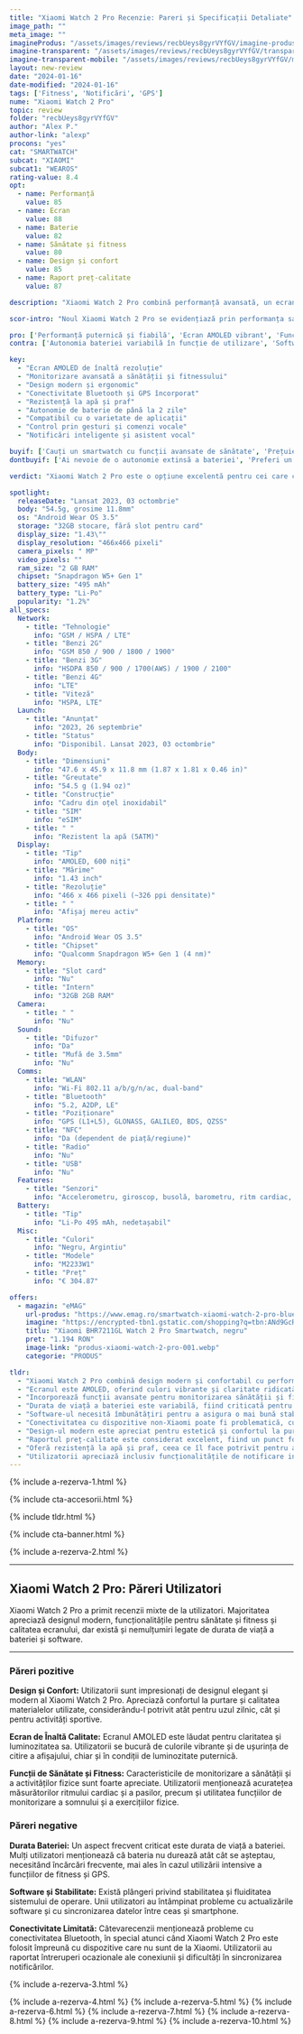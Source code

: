 ```yaml
---
title: "Xiaomi Watch 2 Pro Recenzie: Pareri și Specificații Detaliate"
image_path: ""
meta_image: ""
imagineProdus: "/assets/images/reviews/recbUeys8gyrVYfGV/imagine-produs-xiaomi-watch-2-pro-recbUeys8gyrVYfGV.webp"
imagine-transparent: "/assets/images/reviews/recbUeys8gyrVYfGV/transparent-xiaomi-watch-2-pro-recbUeys8gyrVYfGV.webp"
imagine-transparent-mobile: "/assets/images/reviews/recbUeys8gyrVYfGV/mobile-transparent-xiaomi-watch-2-pro-recbUeys8gyrVYfGV.webp"
layout: new-review
date: "2024-01-16"
date-modified: "2024-01-16"
tags: ['Fitness', 'Notificări', 'GPS']
nume: "Xiaomi Watch 2 Pro"
topic: review
folder: "recbUeys8gyrVYfGV"
author: "Alex P."
author-link: "alexp"
procons: "yes"
cat: "SMARTWATCH"
subcat: "XIAOMI"
subcat1: "WEAROS"
rating-value: 8.4
opt:
  - name: Performanță
    value: 85
  - name: Ecran
    value: 88
  - name: Baterie
    value: 82
  - name: Sănătate și fitness
    value: 80
  - name: Design și confort
    value: 85
  - name: Raport preț-calitate
    value: 87

description: "Xiaomi Watch 2 Pro combină performanță avansată, un ecran de înaltă calitate și un design elegant, oferind un raport excelent între preț și calitate."

scor-intro: "Noul Xiaomi Watch 2 Pro se evidențiază prin performanța sa robustă, ecranul AMOLED de înaltă rezoluție și funcțiile sale comprehensive de sănătate și fitness. Designul său modern și confortul la purtare, împreună cu un raport preț-calitate impresionant, fac din acest smartwatch o opțiune atractivă pentru ogamă largă de utilizatori."

pro: ['Performanță puternică și fiabilă', 'Ecran AMOLED vibrant', 'Funcții complete de sănătate și fitness', 'Design atrăgător și confortabil', 'Excelent raport preț-calitate']
contra: ['Autonomia bateriei variabilă în funcție de utilizare', 'Software-ul necesită îmbunătățiri', 'Conectivitatea cu unele dispozitive poate fi îmbunătățită']

key:
  - "Ecran AMOLED de înaltă rezoluție"
  - "Monitorizare avansată a sănătății și fitnessului"
  - "Design modern și ergonomic"
  - "Conectivitate Bluetooth și GPS încorporat"
  - "Rezistență la apă și praf"
  - "Autonomie de baterie de până la 2 zile"
  - "Compatibil cu o varietate de aplicații"
  - "Control prin gesturi și comenzi vocale"
  - "Notificări inteligente și asistent vocal"

buyif: ['Cauți un smartwatch cu funcții avansate de sănătate', 'Prețuiești un ecran de calitate superioară', 'Vrei un dispozitiv cu design modern și confortabil']
dontbuyif: ['Ai nevoie de o autonomie extinsă a bateriei', 'Preferi un software mai matur și stabil', 'Ai nevoie de conectivitate perfectă cu o varietate mare de dispozitive']

verdict: "Xiaomi Watch 2 Pro este o opțiune excelentă pentru cei care caută un smartwatch cu performanțe ridicate, funcții avansate de sănătate și fitness și un design atrăgător. Cu toate acestea, cei care doresc o durată mai lungă de viață a bateriei sau un software mai rafinat ar putea lua în considerare alte opțiuni."

spotlight:
  releaseDate: "Lansat 2023, 03 octombrie"
  body: "54.5g, grosime 11.8mm"
  os: "Android Wear OS 3.5"
  storage: "32GB stocare, fără slot pentru card"
  display_size: "1.43\""
  display_resolution: "466x466 pixeli"
  camera_pixels: " MP"
  video_pixels: ""
  ram_size: "2 GB RAM"
  chipset: "Snapdragon W5+ Gen 1"
  battery_size: "495 mAh"
  battery_type: "Li-Po"
  popularity: "1.2%"
all_specs:
  Network:
    - title: "Tehnologie"
      info: "GSM / HSPA / LTE"
    - title: "Benzi 2G"
      info: "GSM 850 / 900 / 1800 / 1900"
    - title: "Benzi 3G"
      info: "HSDPA 850 / 900 / 1700(AWS) / 1900 / 2100"
    - title: "Benzi 4G"
      info: "LTE"
    - title: "Viteză"
      info: "HSPA, LTE"
  Launch:
    - title: "Anunțat"
      info: "2023, 26 septembrie"
    - title: "Status"
      info: "Disponibil. Lansat 2023, 03 octombrie"
  Body:
    - title: "Dimensiuni"
      info: "47.6 x 45.9 x 11.8 mm (1.87 x 1.81 x 0.46 in)"
    - title: "Greutate"
      info: "54.5 g (1.94 oz)"
    - title: "Construcție"
      info: "Cadru din oțel inoxidabil"
    - title: "SIM"
      info: "eSIM"
    - title: " "
      info: "Rezistent la apă (5ATM)"
  Display:
    - title: "Tip"
      info: "AMOLED, 600 niți"
    - title: "Mărime"
      info: "1.43 inch"
    - title: "Rezoluție"
      info: "466 x 466 pixeli (~326 ppi densitate)"
    - title: " "
      info: "Afișaj mereu activ"
  Platform:
    - title: "OS"
      info: "Android Wear OS 3.5"
    - title: "Chipset"
      info: "Qualcomm Snapdragon W5+ Gen 1 (4 nm)"
  Memory:
    - title: "Slot card"
      info: "Nu"
    - title: "Intern"
      info: "32GB 2GB RAM"
  Camera:
    - title: " "
      info: "Nu"
  Sound:
    - title: "Difuzor"
      info: "Da"
    - title: "Mufă de 3.5mm"
      info: "Nu"
  Comms:
    - title: "WLAN"
      info: "Wi-Fi 802.11 a/b/g/n/ac, dual-band"
    - title: "Bluetooth"
      info: "5.2, A2DP, LE"
    - title: "Poziționare"
      info: "GPS (L1+L5), GLONASS, GALILEO, BDS, QZSS"
    - title: "NFC"
      info: "Da (dependent de piață/regiune)"
    - title: "Radio"
      info: "Nu"
    - title: "USB"
      info: "Nu"
  Features:
    - title: "Senzori"
      info: "Accelerometru, giroscop, busolă, barometru, ritm cardiac, SpO2"
  Battery:
    - title: "Tip"
      info: "Li-Po 495 mAh, nedetașabil"
  Misc:
    - title: "Culori"
      info: "Negru, Argintiu"
    - title: "Modele"
      info: "M2233W1"
    - title: "Preț"
      info: "€ 304.87"

offers:
  - magazin: "eMAG"
    url-produs: "https://www.emag.ro/smartwatch-xiaomi-watch-2-pro-bluetooth-black-case-black-fluororubber-strap-bhr7211gl/pd/DWMHZ2YBM/"
    imagine: "https://encrypted-tbn1.gstatic.com/shopping?q=tbn:ANd9GcRcqNGeZasQB3zxVVwdeL8RqbT-rHVrff96BkZZbfeKHy5ypFZBVXIHNzPCB09y0jofTTSmrIwnXovmckqyGYxsEGJLqcBG&usqp=CAE"
    titlu: "Xiaomi BHR7211GL Watch 2 Pro Smartwatch, negru"
    pret: "1.194 RON"
    image-link: "produs-xiaomi-watch-2-pro-001.webp"
    categorie: "PRODUS"

tldr:
  - "Xiaomi Watch 2 Pro combină design modern și confortabil cu performanțe tehnice avansate."
  - "Ecranul este AMOLED, oferind culori vibrante și claritate ridicată, chiar și în condiții de luminozitate puternică."
  - "Incorporează funcții avansate pentru monitorizarea sănătății și fitnessului, cu măsurători precise ale ritmului cardiac și pasilor."
  - "Durata de viață a bateriei este variabilă, fiind criticată pentru necesitatea încărcării frecvente în caz de utilizare intensivă."
  - "Software-ul necesită îmbunătățiri pentru a asigura o mai bună stabilitate și fluiditate."
  - "Conectivitatea cu dispozitive non-Xiaomi poate fi problematică, cu întreruperi ocazionale ale conexiunii Bluetooth."
  - "Design-ul modern este apreciat pentru estetică și confortul la purtare."
  - "Raportul preț-calitate este considerat excelent, fiind un punct forte al acestui smartwatch."
  - "Oferă rezistență la apă și praf, ceea ce îl face potrivit pentru activități sportive și utilizare în condiții diverse."
  - "Utilizatorii apreciază inclusiv funcționalitățile de notificare inteligentă și asistentul vocal integrat."
---
```



{% include a-rezerva-1.html %}


{% include cta-accesorii.html %}


{% include tldr.html %}


{% include cta-banner.html %}


{% include a-rezerva-2.html %}


---
## Xiaomi Watch 2 Pro: Păreri Utilizatori 
<span class="drop-caps">X</span>iaomi Watch 2 Pro a primit recenzii mixte de la utilizatori. Majoritatea apreciază designul modern, funcționalitățile pentru sănătate și fitness și calitatea ecranului, dar există și nemulțumiri legate de durata de viață a bateriei și software.
<hr>

### Păreri pozitive <div class="pareri-poz" markdown="1">
**Design și Confort:** Utilizatorii sunt impresionați de designul elegant și modern al Xiaomi Watch 2 Pro. Apreciază confortul la purtare și calitatea materialelor utilizate, considerându-l potrivit atât pentru uzul zilnic, cât și pentru activități sportive.

**Ecran de Înaltă Calitate:** Ecranul AMOLED este lăudat pentru claritatea și luminozitatea sa. Utilizatorii se bucură de culorile vibrante și de ușurința de citire a afișajului, chiar și în condiții de luminozitate puternică.

**Funcții de Sănătate și Fitness:** Caracteristicile de monitorizare a sănătății și a activităților fizice sunt foarte apreciate. Utilizatorii menționează acuratețea măsurătorilor ritmului cardiac și a pasilor, precum și utilitatea funcțiilor de monitorizare a somnului și a exercițiilor fizice.
</div>

### Păreri negative <div class="pareri-neg" markdown="1">
**Durata Bateriei:** Un aspect frecvent criticat este durata de viață a bateriei. Mulți utilizatori menționează că bateria nu durează atât cât se așteptau, necesitând încărcări frecvente, mai ales în cazul utilizării intensive a funcțiilor de fitness și GPS.

**Software și Stabilitate:** Există plângeri privind stabilitatea și fluiditatea sistemului de operare. Unii utilizatori au întâmpinat probleme cu actualizările software și cu sincronizarea datelor între ceas și smartphone.

**Conectivitate Limitată:** Câtevarecenzii menționează probleme cu conectivitatea Bluetooth, în special atunci când Xiaomi Watch 2 Pro este folosit împreună cu dispozitive care nu sunt de la Xiaomi. Utilizatorii au raportat întreruperi ocazionale ale conexiunii și dificultăți în sincronizarea notificărilor.
</div>


{% include a-rezerva-3.html %}


{% include a-rezerva-4.html %}
{% include a-rezerva-5.html %}
{% include a-rezerva-6.html %}
{% include a-rezerva-7.html %}
{% include a-rezerva-8.html %}
{% include a-rezerva-9.html %}
{% include a-rezerva-10.html %}
